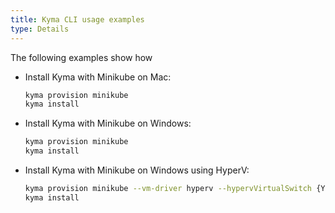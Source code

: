 ```yaml
---
title: Kyma CLI usage examples
type: Details
---
```


The following examples show how 

- Install Kyma with Minikube on Mac:

    ```bash
    kyma provision minikube
    kyma install
    ```

- Install Kyma with Minikube on Windows:

    ```bash
    kyma provision minikube
    kyma install
    ```

- Install Kyma with Minikube on Windows using HyperV:

    ```bash
    kyma provision minikube --vm-driver hyperv --hypervVirtualSwitch {YOUR_SWITCH_NAME}
    kyma install

    ```
